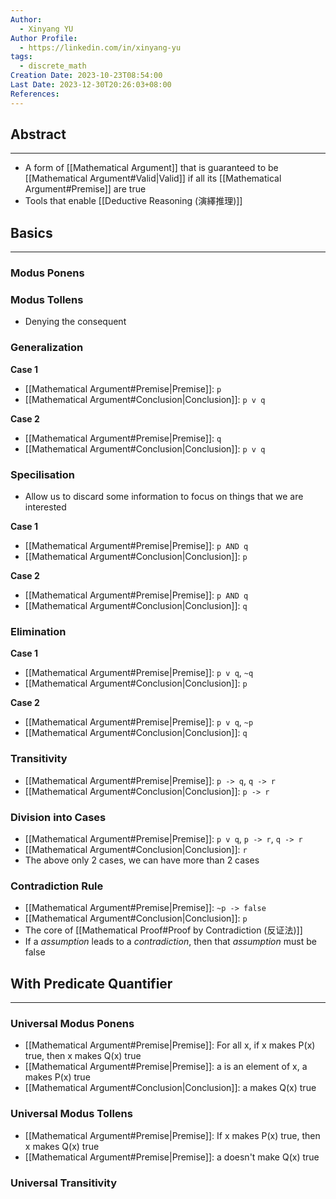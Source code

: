 ```yaml
---
Author:
  - Xinyang YU
Author Profile:
  - https://linkedin.com/in/xinyang-yu
tags:
  - discrete_math
Creation Date: 2023-10-23T08:54:00
Last Date: 2023-12-30T20:26:03+08:00
References: 
---
```

## Abstract
---
- A form of [[Mathematical Argument]] that is guaranteed to be [[Mathematical Argument#Valid|Valid]] if all its [[Mathematical Argument#Premise]] are true
- Tools that enable [[Deductive Reasoning (演繹推理)]]


## Basics
---
### Modus Ponens
### Modus Tollens
- Denying the consequent
### Generalization
**Case 1**
- [[Mathematical Argument#Premise|Premise]]: `p`
- [[Mathematical Argument#Conclusion|Conclusion]]: `p v q`

**Case 2**
- [[Mathematical Argument#Premise|Premise]]: `q`
- [[Mathematical Argument#Conclusion|Conclusion]]: `p v q`
### Specilisation 
- Allow us to discard some information to focus on things that we are interested

**Case 1**
- [[Mathematical Argument#Premise|Premise]]: `p AND q` 
- [[Mathematical Argument#Conclusion|Conclusion]]: `p`

**Case 2**
- [[Mathematical Argument#Premise|Premise]]: `p AND q`
- [[Mathematical Argument#Conclusion|Conclusion]]: `q`
### Elimination
**Case 1**
- [[Mathematical Argument#Premise|Premise]]: `p v q`, `~q`
- [[Mathematical Argument#Conclusion|Conclusion]]: `p`

**Case 2**
- [[Mathematical Argument#Premise|Premise]]: `p v q`, `~p`
- [[Mathematical Argument#Conclusion|Conclusion]]: `q`
### Transitivity
- [[Mathematical Argument#Premise|Premise]]: `p -> q`, `q -> r`
- [[Mathematical Argument#Conclusion|Conclusion]]: `p -> r`
### Division into Cases
- [[Mathematical Argument#Premise|Premise]]: `p v q`, `p -> r`, `q -> r`
- [[Mathematical Argument#Conclusion|Conclusion]]: `r`
- The above only 2 cases, we can have more than 2 cases
### Contradiction Rule
- [[Mathematical Argument#Premise|Premise]]: `~p -> false`
- [[Mathematical Argument#Conclusion|Conclusion]]: `p`
- The core of [[Mathematical Proof#Proof by Contradiction (反证法)]]
- If a *assumption* leads to a *contradiction*, then that *assumption* must be false

## With Predicate Quantifier
---
### Universal Modus Ponens
- [[Mathematical Argument#Premise|Premise]]: For all x, if x makes P(x) true, then x makes Q(x) true
- [[Mathematical Argument#Premise|Premise]]: a is an element of x, a makes P(x) true
- [[Mathematical Argument#Conclusion|Conclusion]]: a makes Q(x) true
### Universal Modus Tollens
- [[Mathematical Argument#Premise|Premise]]: If x makes P(x) true, then x makes Q(x) true
- [[Mathematical Argument#Premise|Premise]]: a doesn't make Q(x) true
### Universal Transitivity
